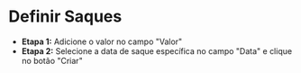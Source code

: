 # **Definir Saques**

- **Etapa 1:** Adicione o valor no campo "Valor"
- **Etapa 2:** Selecione a data de saque específica no campo "Data" e clique no botão "Criar"
